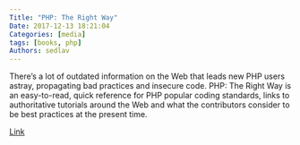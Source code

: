 ```yaml
---
Title: "PHP: The Right Way"
Date: 2017-12-13 18:21:04
Categories: [media]
tags: [books, php]
Authors: sedlav
---
```


There’s a lot of outdated information on the Web that leads new PHP users astray, propagating bad practices and insecure code. PHP: The Right Way is an easy-to-read, quick reference for PHP popular coding standards, links to authoritative tutorials around the Web and what the contributors consider to be best practices at the present time.

[Link](http://www.phptherightway.com/)
